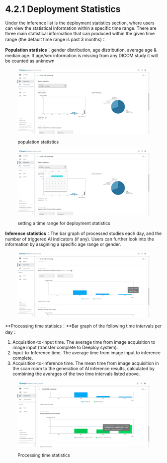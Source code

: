 # 4.2.1 Deployment Statistics

Under the inference list is the deployment statistics section, where users can view the statistical information within a specific time range. There are three main statistical information that can produced within the given time range (the default time range is past 3 months)：

**Population statisics**：gender distribution, age distribution, average age & median age. If age/sex information is missing from any DICOM study it will be counted as unknown

<figure><img src="../../.gitbook/assets/Deeploy-adm-4-2-1-1.png" alt=""><figcaption><p>population statistics</p></figcaption></figure>

<figure><img src="../../.gitbook/assets/Deeploy-adm-4-2-1-2.png" alt=""><figcaption><p>setting a time range for deployment statistics</p></figcaption></figure>

**Inference statistics**：The bar graph of processed studies each day, and the number of triggered AI indicators (if any). Users can further look into the information by assgining a specific age range or gender.

<figure><img src="../../.gitbook/assets/Deeploy-adm-4-2-1-3.png" alt=""><figcaption></figcaption></figure>

**Processing time statisics：**Bar graph of the following time intervals per day：

1. Acquisition-to-Input time. The average time from image acquisition to image input (transfer complete to Deeploy system).
2. Input-to-Inference time. The average time from image input to inference complete.
3. Acquisition-to-Inference time. The mean time from image acquisition in the scan room to the generation of AI inference results, calculated by combining the averages of the two time intervals listed above.

<figure><img src="../../.gitbook/assets/Deeploy-adm-4-2-1-4.png" alt=""><figcaption><p>Processing time statistics</p></figcaption></figure>
